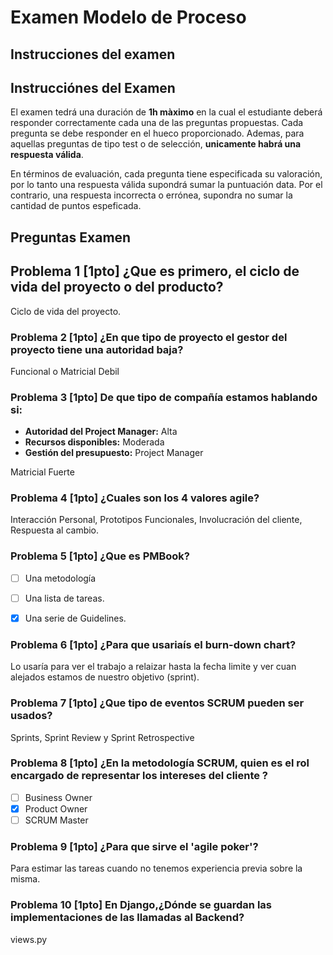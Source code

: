 # Examen Modelo de Proceso

## Instrucciones del examen

## Instrucciónes del Examen

El examen tedrá una duración de **1h màximo** en la cual el estudiante deberá responder correctamente cada una de las preguntas propuestas. Cada pregunta se debe responder en el hueco proporcionado. Ademas, para aquellas preguntas de tipo test o de selección, **unicamente habrá una respuesta válida**. 

En términos de evaluación, cada pregunta tiene especificada su valoración, por lo tanto una respuesta válida supondrá sumar la puntuación data. Por el contrario, una respuesta incorrecta o errónea, supondra no sumar la cantidad de puntos espeficada.

## Preguntas Examen

## Problema 1 [1pto] ¿Que es primero, el ciclo de vida del proyecto o del producto?

Ciclo de vida del proyecto.

### Problema 2 [1pto] ¿En que tipo de proyecto el gestor del proyecto tiene una autoridad baja?

Funcional o Matricial Debil

### Problema 3 [1pto] De que tipo de compañía estamos hablando si: 

- **Autoridad del Project Manager:** Alta
- **Recursos disponibles:** Moderada
- **Gestión del presupuesto:** Project Manager


Matricial Fuerte

### Problema 4 [1pto]   ¿Cuales son los 4 valores agile?

Interacción Personal, Prototipos Funcionales, Involucración del cliente, Respuesta al cambio.

### Problema 5 [1pto] ¿Que es PMBook?

- [ ]  Una metodología
- [ ] Una lista de tareas.
- [x]  Una serie de Guidelines.





### Problema 6 [1pto]  ¿Para que usariaís el burn-down chart?

Lo usaría para ver el trabajo a relaizar hasta la fecha limite y ver cuan alejados estamos de nuestro objetivo (sprint).

### Problema 7 [1pto] ¿Que tipo de eventos SCRUM pueden ser usados?

Sprints, Sprint Review y Sprint Retrospective

### Problema 8 [1pto] ¿En la metodología SCRUM, quien es el rol encargado de representar los intereses del cliente ?

- [ ] Business Owner
- [x]  Product Owner
- [ ] SCRUM Master

### Problema 9 [1pto] ¿Para que sirve el 'agile poker'?

Para estimar las tareas cuando no tenemos experiencia previa sobre la misma.



### Problema 10 [1pto]  En Django,¿Dónde se guardan las implementaciones de las llamadas al Backend?

views.py





